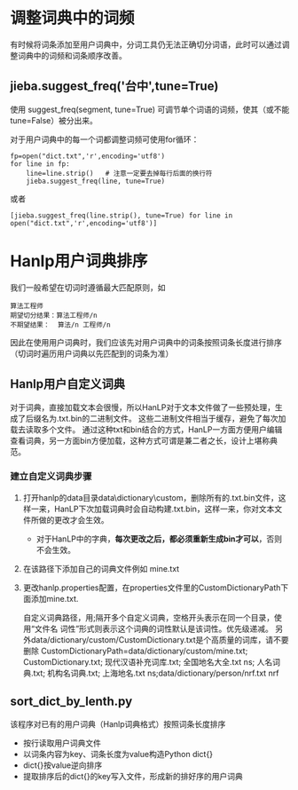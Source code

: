 # 调整词典中的词频
有时候将词条添加至用户词典中，分词工具仍无法正确切分词语，此时可以通过调整词典中的词频和词条顺序改善。

## jieba.suggest_freq('台中',tune=True)
使用 suggest_freq(segment, tune=True) 可调节单个词语的词频，使其（或不能 tune=False）被分出来。

对于用户词典中的每一个词都调整词频可使用for循环：

    fp=open("dict.txt",'r',encoding='utf8')
    for line in fp:
        line=line.strip()   # 注意一定要去掉每行后面的换行符
        jieba.suggest_freq(line, tune=True)

或者

    [jieba.suggest_freq(line.strip(), tune=True) for line in open("dict.txt",'r',encoding='utf8')]
    
# Hanlp用户词典排序
我们一般希望在切词时遵循最大匹配原则，如

    算法工程师
    期望切分结果：算法工程师/n
    不期望结果：  算法/n 工程师/n

因此在使用用户词典时，我们应该先对用户词典中的词条按照词条长度进行排序（切词时遍历用户词典以先匹配到的词条为准）

## Hanlp用户自定义词典
对于词典，直接加载文本会很慢，所以HanLP对于文本文件做了一些预处理，生成了后缀名为.txt.bin的二进制文件。
这些二进制文件相当于缓存，避免了每次加载去读取多个文件。
通过这种txt和bin结合的方式，HanLP一方面方便用户编辑查看词典，另一方面bin方便加载，这种方式可谓是兼二者之长，设计上堪称典范。
### 建立自定义词典步骤
1. 打开hanlp的data目录data\dictionary\custom，删除所有的.txt.bin文件，这样一来，HanLP下次加载词典时会自动构建.txt.bin，这样一来，你对文本文件所做的更改才会生效。
    - 对于HanLP中的字典，**每次更改之后，都必须重新生成bin才可以**，否则不会生效。
2. 在该路径下添加自己的词典文件例如 mine.txt
3. 更改hanlp.properties配置，在properties文件里的CustomDictionaryPath下面添加mine.txt.


     自定义词典路径，用;隔开多个自定义词典，空格开头表示在同一个目录，使用“文件名 词性”形式则表示这个词典的词性默认是该词性。优先级递减。
     另外data/dictionary/custom/CustomDictionary.txt是个高质量的词库，请不要删除
     CustomDictionaryPath=data/dictionary/custom/mine.txt; CustomDictionary.txt; 现代汉语补充词库.txt; 全国地名大全.txt ns; 人名词典.txt; 机构名词典.txt; 上海地名.txt ns;data/dictionary/person/nrf.txt nrf
## sort_dict_by_lenth.py
该程序对已有的用户词典（Hanlp词典格式）按照词条长度排序

- 按行读取用户词典文件
- 以词条内容为key、词条长度为value构造Python dict{}
- dict{}按value逆向排序
- 提取排序后的dict{}的key写入文件，形成新的排好序的用户词典